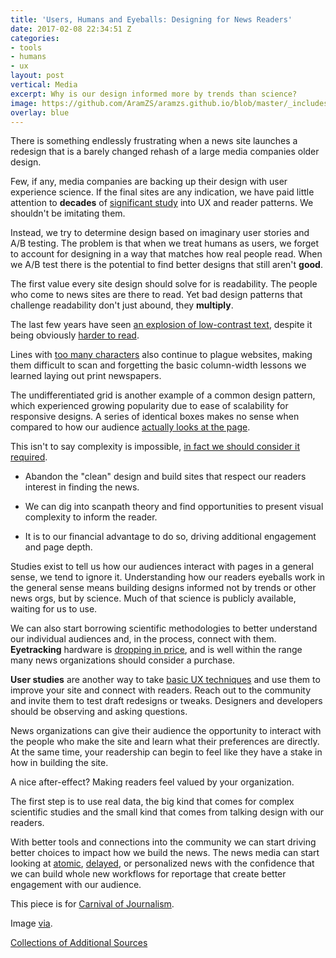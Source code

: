 ```yaml
---
title: 'Users, Humans and Eyeballs: Designing for News Readers'
date: 2017-02-08 22:34:51 Z
categories:
- tools
- humans
- ux
layout: post
vertical: Media
excerpt: Why is our design informed more by trends than science?
image: https://github.com/AramZS/aramzs.github.io/blob/master/_includes/eyeballs-on-sticks.gif?raw=true
overlay: blue
---
```


There is something endlessly frustrating when a news site launches a redesign that is a barely changed rehash of a large media companies older design.

Few, if any, media companies are backing up their design with user experience science. If the final sites are any indication, we have paid little attention to **decades** of [significant study](https://www.nngroup.com/articles/how-users-read-on-the-web/) into UX and reader patterns. We shouldn't be imitating them.

Instead, we try to determine design based on imaginary user stories and A/B testing. The problem is that when we treat humans as users, we forget to account for designing in a way that matches how real people read. When we A/B test there is the potential to find better designs that still aren't **good**.

The first value every site design should solve for is readability. The people who come to news sites are there to read. Yet bad design patterns that challenge readability don't just abound, they **multiply**.

The last few years have seen [an explosion of low-contrast text](https://backchannel.com/how-the-web-became-unreadable-a781ddc711b6#.2sipv3o38), despite it being obviously [harder to read](https://www.nngroup.com/articles/legibility-readability-comprehension/).

Lines with [too many characters](https://baymard.com/blog/line-length-readability) also continue to plague websites, making them difficult to scan and forgetting the basic column-width lessons we learned laying out print newspapers.

The undifferentiated grid is another example of a common design pattern, which experienced growing popularity due to ease of scalability for responsive designs. A series of identical boxes makes no sense when compared to how our audience [actually looks at the page](https://www.nngroup.com/articles/f-shaped-pattern-reading-web-content/).

This isn't to say complexity is impossible, [in fact we should consider it required](https://speakerdeck.com/gotoplanb/discriminating-news-reading-behavior-and-cognition-using-eye-tracking-methodologies?slide=20).

 * Abandon the "clean" design and build sites that respect our readers interest in finding the news.

 * We can dig into scanpath theory and find opportunities to present visual complexity to inform the reader.

 * It is to our financial advantage to do so, driving additional engagement and page depth.

Studies exist to tell us how our audiences interact with pages in a general sense, we tend to ignore it. Understanding how our readers eyeballs work in the general sense means building designs informed not by trends or other news orgs, but by science. Much of that science is publicly available, waiting for us to use.

We can also start borrowing scientific methodologies to better understand our individual audiences and, in the process, connect with them. **Eyetracking** hardware is [dropping in price](https://www.engadget.com/2013/09/06/eye-tribe-tracker-pre-order/), and is well within the range many news organizations should consider a purchase.

**User studies** are another way to take [basic UX techniques](https://library.gv.com/get-better-data-from-user-studies-16-interviewing-tips-328d305c3e37#.za7mgq81r) and use them to improve your site and connect with readers. Reach out to the community and invite them to test draft redesigns or tweaks. Designers and developers should be observing and asking questions.

News organizations can give their audience the opportunity to interact with the people who make the site and learn what their preferences are directly. At the same time, your readership can begin to feel like they have a stake in how in building the site.

A nice after-effect? Making readers feel valued by your organization.

The first step is to use real data, the big kind that comes for complex scientific studies and the small kind that comes from talking design with our readers.

With better tools and connections into the community we can start driving better choices to impact how we build the news. The news media can start looking at [atomic](https://twitter.com/Chronotope/status/650021101850992640), [delayed](http://www.poynter.org/2017/how-do-we-design-the-news-for-people-who-are-burned-out/447416/?cachebusterTimestamp=1486598081793), or personalized news with the confidence that we can build whole new workflows for reportage that create better engagement with our audience.

This piece is for [Carnival of Journalism](http://www.carnivalofjournalism.org/2017/01/25/welcome-back-jcarn).

Image [via](http://giphy.com/gifs/eyeballs-eVfSkyI1jjNAc?cachebusterTimestamp=1486574754333).

[Collections of Additional Sources](http://www.one-tab.com/page/Ym05ECDeT7qzosG2OWNmeg)
